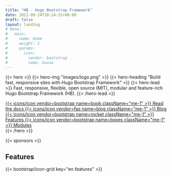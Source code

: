 ```yaml
---
title: "HB - Hugo Bootstrap Framework"
date: 2022-09-24T18:24:31+08:00
draft: false
layout: landing
# menu:
#   main:
#     name: Home
#     weight: 1
#     params:
#       icon:
#         vendor: bootstrap
#         name: house
---
```


{{< hero >}}
{{< hero-img "images/logo.png" >}}
{{< hero-heading "Build fast, responsive sites with Hugo Bootstrap Framework" >}}
{{< hero-lead >}}
Fast, responsive, flexible, open source (MIT), modular and feature-rich Hugo Bootstrap Framework (HB).
{{< /hero-lead >}}

<div class="mt-3 d-flex align-items-center justify-content-center flex-wrap">
  <a class="btn btn-lg btn-primary fw-semibold mb-2 py-3" href="{{< relref `docs` >}}">
    {{< icons/icon vendor=bootstrap name=book className="me-1" >}} Read the docs
  </a>
  <a class="btn btn-lg btn-outline-danger fw-semibold mb-2 py-3 ms-3" href="{{< relref `examples/blog` >}}">
    {{< icons/icon vendor=fas name=blog className="me-1" >}} Blog
  </a>
  <a class="btn btn-lg btn-warning fw-semibold mb-2 py-3 ms-3" href="#features">
    {{< icons/icon vendor=bootstrap name=rocket className="me-1" >}} Features
  </a>
  <a class="btn btn-lg btn-outline-success fw-semibold mb-2 py-3 ms-3" href="{{< relref `docs/modules` >}}">
    {{< icons/icon vendor=bootstrap name=boxes className="me-1" >}} Modules
  </a>
</div>
{{< /hero >}}

{{< sponsors >}}

<h2 class="text-center mb-0" id="features">Features</h2>

{{< bootstrap/icon-grid key="en.features" >}}
